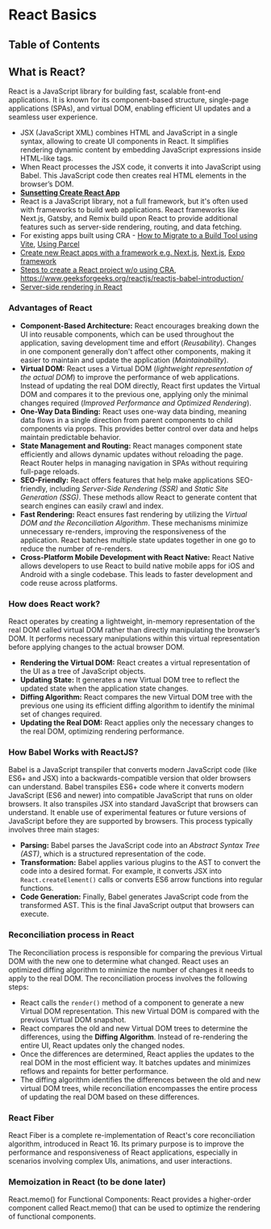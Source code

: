 # React Basics

## **Table of Contents**

## **What is React?**

React is a JavaScript library for building fast, scalable front-end applications. It is known for its component-based structure, single-page applications (SPAs), and virtual DOM, enabling efficient UI updates and a seamless user experience. 

- JSX (JavaScript XML) combines HTML and JavaScript in a single syntax, allowing to create UI components in React. It simplifies rendering dynamic content by embedding JavaScript expressions inside HTML-like tags.
- When React processes the JSX code, it converts it into JavaScript using Babel. This JavaScript code then creates real HTML elements in the browser’s DOM.
- [__Sunsetting Create React App__](https://react.dev/blog/2025/02/14/sunsetting-create-react-app)
- React is a JavaScript library, not a full framework, but it's often used with frameworks to build web applications. React frameworks like Next.js, Gatsby, and Remix build upon React to provide additional features such as server-side rendering, routing, and data fetching.
- For existing apps built using CRA - [How to Migrate to a Build Tool using Vite](https://www.robinwieruch.de/vite-create-react-app/), [Using Parcel](https://parceljs.org/migration/cra/)
- [Create new React apps with a framework e.g. Next.js](https://nextjs.org/docs/app/guides/migrating/from-create-react-app), [Next.js](https://nextjs.org/), [Expo framework](https://expo.dev/)
- [Steps to create a React project w/o using CRA](https://react.dev/learn/build-a-react-app-from-scratch), <https://www.geeksforgeeks.org/reactjs/reactjs-babel-introduction/>
- [Server-side rendering in React](https://react.dev/blog/2025/02/14/sunsetting-create-react-app#server-rendering-is-optional)

### **Advantages of React**

- __Component-Based Architecture:__ React encourages breaking down the UI into reusable components, which can be used throughout the application, saving development time and effort (_Reusability_). Changes in one component generally don't affect other components, making it easier to maintain and update the application (_Maintainability_).
- __Virtual DOM:__ React uses a Virtual DOM (_lightweight representation of the actual DOM_) to improve the performance of web applications. Instead of updating the real DOM directly, React first updates the Virtual DOM and compares it to the previous one, applying only the minimal changes required (_Improved Performance and Optimized Rendering_).
- __One-Way Data Binding:__ React uses one-way data binding, meaning data flows in a single direction from parent components to child components via props. This provides better control over data and helps maintain predictable behavior.
- __State Management and Routing:__ React manages component state efficiently and allows dynamic updates without reloading the page. React Router helps in managing navigation in SPAs without requiring full-page reloads.
- __SEO-Friendly:__ React offers features that help make applications SEO-friendly, including _Server-Side Rendering (SSR)_ and _Static Site Generation (SSG)_. These methods allow React to generate content that search engines can easily crawl and index.
- __Fast Rendering:__ React ensures fast rendering by utilizing the _Virtual DOM and the Reconciliation Algorithm_. These mechanisms minimize unnecessary re-renders, improving the responsiveness of the application. React batches multiple state updates together in one go to reduce the number of re-renders.
- __Cross-Platform Mobile Development with React Native:__ React Native allows developers to use React to build native mobile apps for iOS and Android with a single codebase. This leads to faster development and code reuse across platforms.

### **How does React work?**

React operates by creating a lightweight, in-memory representation of the real DOM called virtual DOM rather than directly manipulating the browser’s DOM. It performs necessary manipulations within this virtual representation before applying changes to the actual browser DOM.

- __Rendering the Virtual DOM:__  React creates a virtual representation of the UI as a tree of JavaScript objects.
- __Updating State:__ It generates a new Virtual DOM tree to reflect the updated state when the application state changes.
- __Diffing Algorithm:__ React compares the new Virtual DOM tree with the previous one using its efficient diffing algorithm to identify the minimal set of changes required.
- __Updating the Real DOM:__ React applies only the necessary changes to the real DOM, optimizing rendering performance.

### **How Babel Works with ReactJS?**

Babel is a JavaScript transpiler that converts modern JavaScript code (like ES6+ and JSX) into a backwards-compatible version that older browsers can understand. Babel transpiles ES6+ code where it converts modern JavaScript (ES6 and newer) into compatible JavaScript that runs on older browsers. It also transpiles JSX into standard JavaScript that browsers can understand. It enable use of experimental features or future versions of JavaScript before they are supported by browsers. This process typically involves three main stages:

- __Parsing:__ Babel parses the JavaScript code into an _Abstract Syntax Tree (AST)_, which is a structured representation of the code.
- __Transformation:__ Babel applies various plugins to the AST to convert the code into a desired format. For example, it converts JSX into `React.createElement()` calls or converts ES6 arrow functions into regular functions.
- __Code Generation:__ Finally, Babel generates JavaScript code from the transformed AST. This is the final JavaScript output that browsers can execute.

### **Reconciliation process in React**

The Reconciliation process is responsible for comparing the previous Virtual DOM with the new one to determine what changed. React uses an optimized diffing algorithm to minimize the number of changes it needs to apply to the real DOM. The reconciliation process involves the following steps:

- React calls the `render()` method of a component to generate a new Virtual DOM representation. This new Virtual DOM is compared with the previous Virtual DOM snapshot.
- React compares the old and new Virtual DOM trees to determine the differences, using the __Diffing Algorithm__. Instead of re-rendering the entire UI, React updates only the changed nodes.
- Once the differences are determined, React applies the updates to the real DOM in the most efficient way. It batches updates and minimizes reflows and repaints for better performance.
- The diffing algorithm identifies the differences between the old and new virtual DOM trees, while reconciliation encompasses the entire process of updating the real DOM based on these differences. 

### **React Fiber**

React Fiber is a complete re-implementation of React's core reconciliation algorithm, introduced in React 16. Its primary purpose is to improve the performance and responsiveness of React applications, especially in scenarios involving complex UIs, animations, and user interactions. 

### **Memoization in React** (to be done later)

React.memo() for Functional Components: React provides a higher-order component called React.memo() that can be used to optimize the rendering of functional components.




